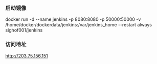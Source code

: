 
### 启动镜像
docker run -d --name jenkins -p 8080:8080 -p 50000:50000 -v /home/docker/dockerdata/jenkins:/var/jenkins_home --restart always sighof001/jenkins

### 访问地址
http://203.75.156.151


